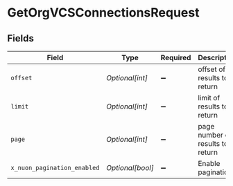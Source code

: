 # GetOrgVCSConnectionsRequest


## Fields

| Field                            | Type                             | Required                         | Description                      |
| -------------------------------- | -------------------------------- | -------------------------------- | -------------------------------- |
| `offset`                         | *Optional[int]*                  | :heavy_minus_sign:               | offset of results to return      |
| `limit`                          | *Optional[int]*                  | :heavy_minus_sign:               | limit of results to return       |
| `page`                           | *Optional[int]*                  | :heavy_minus_sign:               | page number of results to return |
| `x_nuon_pagination_enabled`      | *Optional[bool]*                 | :heavy_minus_sign:               | Enable pagination                |